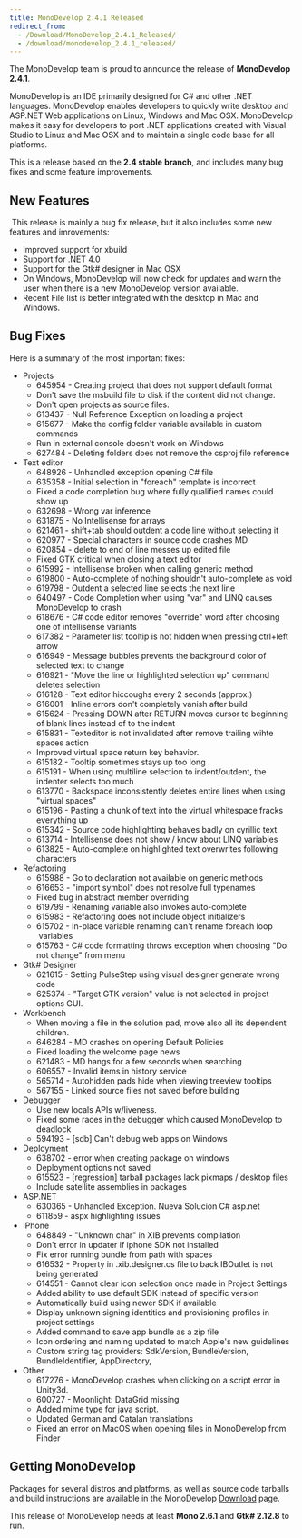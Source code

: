 ```yaml
---
title: MonoDevelop 2.4.1 Released
redirect_from:
  - /Download/MonoDevelop_2.4.1_Released/
  - /download/monodevelop_2.4.1_released/
---
```


The MonoDevelop team is proud to announce the release of **MonoDevelop 2.4.1**.

MonoDevelop is an IDE primarily designed for C# and other .NET languages. MonoDevelop enables developers to quickly write desktop and ASP.NET Web applications on Linux, Windows and Mac OSX. MonoDevelop makes it easy for developers to port .NET applications created with Visual Studio to Linux and Mac OSX and to maintain a single code base for all platforms.

This is a release based on the **2.4 stable** **branch**, and includes many bug fixes and some feature improvements.

New Features
------------

 This release is mainly a bug fix release, but it also includes some new features and imrovements:

-   Improved support for xbuild
-   Support for .NET 4.0
-   Support for the Gtk# designer in Mac OSX
-   On Windows, MonoDevelop will now check for updates and warn the user when there is a new MonoDevelop version available.
-   Recent File list is better integrated with the desktop in Mac and Windows.

Bug Fixes
---------

Here is a summary of the most important fixes:

-   Projects
    -   645954 - Creating project that does not support default format
    -   Don't save the msbuild file to disk if the content did not change.
    -   Don't open projects as source files.
    -   613437 - Null Reference Exception on loading a project
    -   615677 - Make the config folder variable available in custom commands
    -   Run in external console doesn't work on Windows
    -   627484 - Deleting folders does not remove the csproj file reference
-   Text editor
    -   648926 - Unhandled exception opening C# file
    -   635358 - Initial selection in "foreach" template is incorrect
    -   Fixed a code completion bug where fully qualified names could show up
    -   632698 - Wrong var inference
    -   631875 - No Intellisense for arrays
    -   621461 - shift+tab should outdent a code line without selecting it
    -   620977 - Special characters in source code crashes MD
    -   620854 - delete to end of line messes up edited file
    -   Fixed GTK critical when closing a text editor
    -   615992 - Intellisense broken when calling generic method
    -   619800 - Auto-complete of nothing shouldn't auto-complete as void
    -   619798 - Outdent a selected line selects the next line
    -   640497 - Code Completion when using "var" and LINQ causes MonoDevelop to crash
    -   618676 - C# code editor removes "override" word after choosing one of intellisense variants
    -   617382 - Parameter list tooltip is not hidden when pressing ctrl+left arrow
    -   616949 - Message bubbles prevents the background color of selected text to change
    -   616921 - "Move the line or highlighted selection up" command deletes selection
    -   616128 - Text editor hiccoughs every 2 seconds (approx.)
    -   616001 - Inline errors don't completely vanish after build
    -   615624 - Pressing DOWN after RETURN moves cursor to beginning of blank lines instead of to the indent
    -   615831 - Texteditor is not invalidated after remove trailing wihte spaces action
    -   Improved virtual space return key behavior.
    -   615182 - Tooltip sometimes stays up too long
    -   615191 - When using multiline selection to indent/outdent, the indenter selects too much
    -   613770 - Backspace inconsistently deletes entire lines when using "virtual spaces"
    -   615196 - Pasting a chunk of text into the virtual whitespace fracks everything up
    -   615342 - Source code highlighting behaves badly on cyrillic text
    -   613714 - Intellisense does not show / know about LINQ variables
    -   613825 - Auto-complete on highlighted text overwrites following characters
-   Refactoring<span id="1288715165496S" style="display: none;"> </span>
    -   615988 - Go to declaration not available on generic methods
    -   616653 - "import symbol" does not resolve full typenames
    -   Fixed bug in abstract member overriding
    -   619799 - Renaming variable also invokes auto-complete
    -   615983 - Refactoring does not include object initializers
    -   615702 - In-place variable renaming can't rename foreach loop  variables
    -   615763 - C# code formatting throws exception when choosing "Do not change" from menu
-   Gtk# Designer
    -   621615 - Setting PulseStep using visual designer generate wrong code
    -   625374 - "Target GTK version" value is not selected in project options GUI.
-   Workbench
    -   When moving a file in the solution pad, move also all its dependent children.
    -   646284 - MD crashes on opening Default Policies
    -   Fixed loading the welcome page news
    -   621483 - MD hangs for a few seconds when searching
    -   606557 - Invalid items in history service
    -   565714 - Autohidden pads hide when viewing treeview tooltips
    -   567155 - Linked source files not saved before building
-   Debugger
    -   Use new locals APIs w/liveness.
    -   Fixed some races in the debugger which caused MonoDevelop to deadlock
    -   594193 - [sdb] Can't debug web apps on Windows
-   Deployment
    -   638702 - error when creating package on windows
    -   Deployment options not saved
    -   615523 - [regression] tarball packages lack pixmaps / desktop files
    -   Include satellite assemblies in packages
-   ASP.NET
    -   630365 - Unhandled Exception. Nueva Solucion C# asp.net
    -   611859 - aspx highlighting issues
-   IPhone
    -   648849 - "Unknown char" in XIB prevents compilation
    -   Don't error in updater if iphone SDK not installed
    -   Fix error running bundle from path with spaces
    -   616532 - Property in .xib.designer.cs file to back IBOutlet is not being generated
    -   614551 - Cannot clear icon selection once made in Project Settings
    -   Added ability to use default SDK instead of specific version
    -   Automatically build using newer SDK if available
    -   Display unknown signing identities and provisioning profiles in project settings
    -   Added command to save app bundle as a zip file
    -   Icon ordering and naming updated to match Apple's new guidelines
    -   Custom string tag providers: SdkVersion, BundleVersion, BundleIdentifier, AppDirectory,
-   Other
    -   617276 - MonoDevelop crashes when clicking on a script error in Unity3d.
    -   600727 - Moonlight: DataGrid missing
    -   Added mime type for java script.
    -   Updated German and Catalan translations
    -   Fixed an error on MacOS when opening files in MonoDevelop from Finder

Getting MonoDevelop
-------------------

Packages for several distros and platforms, as well as source code tarballs and build instructions are available in the MonoDevelop [Download](/download) page.

This release of MonoDevelop needs at least **Mono 2.6.1** and **Gtk# 2.12.8** to run.
